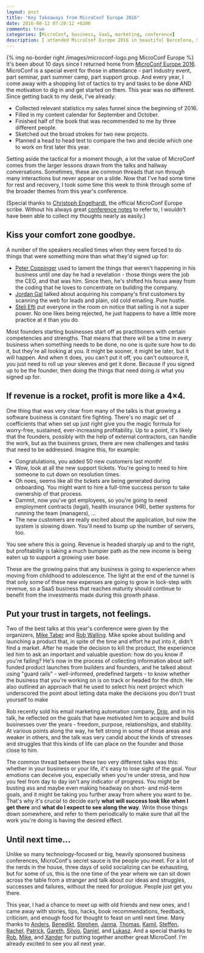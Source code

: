 ```yaml
---
layout: post
title: "Key Takeaways from MicroConf Europe 2016"
date: 2016-08-12 07:20:12 +0200
comments: true
categories: [MicroConf, business, SaaS, marketing, conference]
description: I attended MicroConf Europe 2016 in beautiful Barcelona, Spain, and this post describes my three biggest takeaways.
---
```

{% img no-border right /images/microconf-logo.png MicroConf Europe %}
It's been about 10 days since I returned home from [MicroConf Europe 2016](http://www.microconfeurope.com/).  MicroConf is a special event for those in attendance - part industry event, part seminar, part summer camp, part support group.  And every year, I come away with a shopping list of tactics to try and tasks to be done AND the motivation to dig in and get started on them.  This year was no different.  Since getting back to my desk, I've already:

* Collected relevant statistics my sales funnel since the beginning of 2016.
* Filled in my content calendar for September and October.
* Finished half of the book that was recommended to me by three different people.
* Sketched out the broad strokes for two new projects.
* Planned a head to head test to compare the two and decide which one to work on first later this year.

Setting aside the tactical for a moment though, a lot the value of MicroConf comes from the larger lessons drawn from the talks and hallway conversations.  Sometimes, these are common threads that run through many interactions but never appear on a slide.  Now that I've had some time for rest and recovery, I took some time this week to think through some of the broader themes from this year's conference.

(Special thanks to [Christoph Engelhardt](https://twitter.com/itengelhardt), the official MicroConf Europe scribe. Without his always great [conference notes](http://www.christophengelhardt.com/microconf-europe-2016-notes-noteworthy/) to refer to, I wouldn't have been able to collect my thoughts nearly as easily.)

## Kiss your comfort zone goodbye.

A number of the speakers recalled times when they were forced to do things that were something more than what they'd signed up for:

* [Peter Coppinger](http://www.christophengelhardt.com/developer-ceo-peter-coppinger-microconf-europe-2016/) used to lament the things that weren't happening in his business until one day he had a revelation - those things were the job the CEO, and that was him.  Since then, he's shifted his focus away from the coding that he loves to concentrate on building the company.
* [Jordan Gal](http://www.christophengelhardt.com/two-years-saas-trenches-jordan-gal-microconf-europe-2016/) talked about acquiring his company's first customers by scanning the web for leads and plain, old cold emailing.  Pure hustle.
* [Steli Efti](http://www.christophengelhardt.com/building-optimizing-first-sales-process-steli-efti-microconf-europe-2016/) put everyone in the room on notice that selling is not a super power.  No one likes being rejected, he just happens to have a little more practice at it than you do.

Most founders starting businesses start off as practitioners with certain competencies and strengths.  That means that there will be a time in every business when something needs to be done, no one is quite sure how to do it, but they're all looking at you.  It might be sooner, it might be later, but it will happen.  And when it does, you can't put it off, you can't outsource it, you just need to roll up your sleeves and get it done.  Because if you signed up to be the founder, then doing the things that need doing *is* what you signed up for.

## If revenue is a rocket, profit is more like a 4&times;4.

One thing that was very clear from many of the talks is that growing a software business is constant fire fighting.  There's no magic set of coefficients that when set up just right give you the magic formula for worry-free, sustained, ever-increasing profitability.  Up to a point, it's likely that the founders, possibly with the help of external contractors, can handle the work, but as the business grows, there are new challenges and tasks that need to be addressed.  Imagine this, for example:

* Congratulations, you added 50 new customers last month!
* Wow, look at all the new support tickets.  You're going to need to hire someone to cut down on resolution times.
* Oh noes, seems like all the tickets are being generated during onboarding.  You might want to hire a full-time success person to take ownership of that process.
* Dammit, now you've got employees, so you're going to need employment contracts (legal), health insurance (HR), better systems for running the team (managers), ...
* The new customers are really excited about the application, but now the system is slowing down.  You'll need to bump up the number of servers, too.

You see where this is going.  Revenue is headed sharply up and to the right, but profitability is taking a much bumpier path as the new income is being eaten up to support a growing user base.

These are the growing pains that any business is going to experience when moving from childhood to adolescence.  The light at the end of the tunnel is that only some of these new expenses are going to grow in lock-step with revenue, so a SaaS business that reaches maturity should continue to benefit from the investments made during this growth phase.

## Put your trust in targets, not feelings.

Two of the best talks at this year's conference were given by the organizers, [Mike Taber](http://www.christophengelhardt.com/drawing-lines-success-failure-mike-taber-microconf-europe-2016/) and [Rob Walling](http://www.christophengelhardt.com/game-changers-rob-walling-microconf-europe-2016/).  Mike spoke about building and launching a product that, in spite of the time and effort he put into it, didn't find a market.  After he made the decision to kill the product, the experience led him to ask an important and valuable question: how do you know if you're failing?  He's now in the process of collecting information about self-funded product launches from builders and founders, and he talked about using "guard rails" - well-informed, predefined targets - to know whether the business that you're working on is on track or headed for the ditch.  He also outlined an approach that he used to select his next project which underscored the point about letting data make the decisions you don't trust yourself to make

Rob recently sold his email marketing automation company, [Drip](https://www.getdrip.com/), and in his talk, he reflected on the goals that have motivated him to acquire and build businesses over the years - freedom, purpose, relationships, and stability.  At various points along the way, he felt strong in some of those areas and weaker in others, and the talk was very candid about the kinds of stresses and struggles that this kinds of life can place on the founder and those close to him.

The common thread between these two very different talks was this: whether in your business or your life, it's easy to lose sight of the goal.  Your emotions can deceive you, especially when you're under stress, and how you feel from day to day isn't any indicator of progress.  You might be busting ass and maybe even making headway on short- and mid-term goals, and it might be taking you further away from where you want to be.  That's why it's crucial to decide early **what will success look like when I get there** and **what do I expect to see along the way**.  Write those things down somewhere, and refer to them periodically to make sure that all the work you're doing is having the desired effect.

## Until next time...

Unlike so many technology-focused or big, heavily sponsored business conferences, MicroConf's secret sauce is the people you meet.  For a lot of the nerds in the house, three days of solid socializing can be exhausting, but for some of us, this is the one time of the year where we can sit down across the table from a stranger and talk about our ideas and struggles, successes and failures, without the need for prologue.  People just get you there.

This year, I had a chance to meet up with old friends and new ones, and I came away with stories, tips, hacks, book recommendations, feedback, criticism, and enough food for thought to feast on until next time.  Many thanks to [Anders](https://twitter.com/andersthue), [Benedikt](https://twitter.com/benediktdeicke), [Stephen](https://twitter.com/softwareverify), [Janna](https://twitter.com/simplybastow), [Thomas](https://twitter.com/ThomasSmale), [Kamil](https://twitter.com/katox), [Steffen](https://twitter.com/nosteve123), [Rachel](https://twitter.com/rwillmer), [Patrick](https://twitter.com/HathawayP), [Gareth](https://twitter.com/gareth_brown), [Silvio](https://twitter.com/silvioporcellan), [Daniel](https://twitter.com/dbader_org), and [Lukasz](https://twitter.com/blukasz).  And a special thanks to [Rob](https://twitter.com/robwalling), [Mike](https://twitter.com/SingleFounder), and [Xander](https://twitter.com/Castro4Prsdnt) for putting together another great MicroConf.  I'm already excited to see you all next year.
